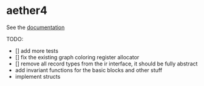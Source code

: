 # aether4

See the [documentation](./docs)

TODO:

- [] add more tests
- [] fix the existing graph coloring register allocator
- [] remove all record types from the ir interface, it should be fully abstract
- add invariant functions for the basic blocks and other stuff
- implement structs
